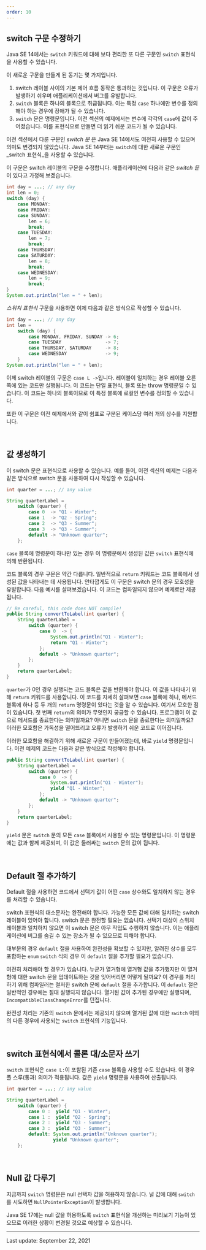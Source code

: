 ```yaml
---
order: 10
---
```

## switch 구문 수정하기

Java SE 14에서는 `switch` 키워드에 대해 보다 편리한 또 다른 구문인 `switch` 표현식을 사용할 수 있습니다.

이 새로운 구문을 만들게 된 동기는 몇 가지입니다.

1. switch 레이블 사이의 기본 제어 흐름 동작은 통과하는 것입니다. 이 구문은 오류가 발생하기 쉬우며 애플리케이션에서 버그를 유발합니다.
2. `switch` 블록은 하나의 블록으로 취급됩니다. 이는 특정 `case` 하나에만 변수를 정의해야 하는 경우에 장애가 될 수 있습니다.
3. `switch` 문은 명령문입니다. 이전 섹션의 예제에서는 변수에 각각의 `case`에 값이 주어졌습니다. 이를 표현식으로 만들면 더 읽기 쉬운 코드가 될 수 있습니다.

이전 섹션에서 다룬 구문인 _switch 문_ 은 Java SE 14에서도 여전히 사용할 수 있으며 의미도 변경되지 않았습니다. Java SE 14부터는 `switch`에 대한 새로운 구문인 _switch 표현식_을 사용할 수 있습니다.

이 구문은 switch 레이블의 구문을 수정합니다. 애플리케이션에 다음과 같은 _switch 문_ 이 있다고 가정해 보겠습니다.

```java
int day = ...; // any day
int len = 0;
switch (day) {
    case MONDAY:
    case FRIDAY:
    case SUNDAY:
        len = 6;
        break;
    case TUESDAY:
        len = 7;
        break;
    case THURSDAY:
    case SATURDAY:
        len = 8;
        break;
    case WEDNESDAY:
        len = 9;
        break;
}
System.out.println("len = " + len);
```


_스위치 표현식_ 구문을 사용하면 이제 다음과 같은 방식으로 작성할 수 있습니다.

```java
int day = ...; // any day
int len =
    switch (day) {
        case MONDAY, FRIDAY, SUNDAY -> 6;
        case TUESDAY                -> 7;
        case THURSDAY, SATURDAY     -> 8;
        case WEDNESDAY              -> 9;
    }
System.out.println("len = " + len);
```


이제 switch 레이블의 구문은 `case L ->`입니다. 레이블이 일치하는 경우 레이블 오른쪽에 있는 코드만 실행됩니다. 이 코드는 단일 표현식, 블록 또는 throw 명령문일 수 있습니다. 이 코드는 하나의 블록이므로 이 특정 블록에 로컬인 변수를 정의할 수 있습니다.

또한 이 구문은 이전 예제에서와 같이 쉼표로 구분된 케이스당 여러 개의 상수를 지원합니다.

 

## 값 생성하기

이 switch 문은 표현식으로 사용할 수 있습니다. 예를 들어, 이전 섹션의 예제는 다음과 같은 방식으로 switch 문을 사용하여 다시 작성할 수 있습니다.

```java
int quarter = ...; // any value

String quarterLabel =
    switch (quarter) {
        case 0  -> "Q1 - Winter";
        case 1  -> "Q2 - Spring";
        case 2  -> "Q3 - Summer";
        case 3  -> "Q3 - Summer";
        default -> "Unknown quarter";
    };
```


`case` 블록에 명령문이 하나만 있는 경우 이 명령문에서 생성된 값은 `switch` 표현식에 의해 반환됩니다.

코드 블록의 경우 구문은 약간 다릅니다. 일반적으로 `return` 키워드는 코드 블록에서 생성된 값을 나타내는 데 사용됩니다. 안타깝게도 이 구문은 switch 문의 경우 모호성을 유발합니다. 다음 예시를 살펴보겠습니다. 이 코드는 컴파일되지 않으며 예제로만 제공됩니다.

```java
// Be careful, this code does NOT compile!
public String convertToLabel(int quarter) {
    String quarterLabel =
        switch (quarter) {
            case 0  -> {
                System.out.println("Q1 - Winter");
                return "Q1 - Winter";
            };
            default -> "Unknown quarter";
        };
    }
    return quarterLabel;
}
```


`quarter`가 0인 경우 실행되는 코드 블록은 값을 반환해야 합니다. 이 값을 나타내기 위해 `return` 키워드를 사용합니다. 이 코드를 자세히 살펴보면 `case` 블록에 하나, 메서드 블록에 하나 등 두 개의 `return` 명령문이 있다는 것을 알 수 있습니다. 여기서 모호한 점이 있습니다. 첫 번째 `return`의 의미가 무엇인지 궁금할 수 있습니다. 프로그램이 이 값으로 메서드를 종료한다는 의미일까요? 아니면 `switch` 문을 종료한다는 의미일까요? 이러한 모호함은 가독성을 떨어뜨리고 오류가 발생하기 쉬운 코드로 이어집니다.

이러한 모호함을 해결하기 위해 새로운 구문이 만들어졌는데, 바로 `yield` 명령문입니다. 이전 예제의 코드는 다음과 같은 방식으로 작성해야 합니다.

```java
public String convertToLabel(int quarter) {
    String quarterLabel =
        switch (quarter) {
            case 0  -> {
                System.out.println("Q1 - Winter");
                yield "Q1 - Winter";
            };
            default -> "Unknown quarter";
        };
    }
    return quarterLabel;
}
```


`yield` 문은 `switch` 문의 모든 `case` 블록에서 사용할 수 있는 명령문입니다. 이 명령문에는 값과 함께 제공되며, 이 값은 둘러싸는 `switch` 문의 값이 됩니다.

 

## Default 절 추가하기

Default 절을 사용하면 코드에서 선택기 값이 어떤 `case` 상수와도 일치하지 않는 경우를 처리할 수 있습니다.

switch 표현식의 대소문자는 완전해야 합니다. 가능한 모든 값에 대해 일치하는 switch 레이블이 있어야 합니다. switch 문은 완전할 필요는 없습니다. 선택기 대상이 스위치 레이블과 일치하지 않으면 이 switch 문은 아무 작업도 수행하지 않습니다. 이는 애플리케이션에 버그를 숨길 수 있는 장소가 될 수 있으므로 피해야 합니다.

대부분의 경우 `default` 절을 사용하여 완전성을 확보할 수 있지만, 알려진 상수를 모두 포함하는 `enum` `switch` 식의 경우 이 `default` 절을 추가할 필요가 없습니다.

여전히 처리해야 할 경우가 있습니다. 누군가 열거형에 열거형 값을 추가했지만 이 열거형에 대한 switch 문을 업데이트하는 것을 잊어버리면 어떻게 될까요? 이 경우를 처리하기 위해 컴파일러는 철저한 switch 문에 `default` 절을 추가합니다. 이 `default` 절은 일반적인 경우에는 절대 실행되지 않습니다. 열거된 값이 추가된 경우에만 실행되며, `IncompatibleClassChangeError`를 던집니다.

완전성 처리는 기존의 `switch` 문에서는 제공되지 않으며 열거된 값에 대한 `switch` 이외의 다른 경우에 사용되는 `switch` 표현식의 기능입니다.

 

## switch 표현식에서 콜론 대/소문자 쓰기

`switch` 표현식은 `case L:`이 포함된 기존 `case` 블록을 사용할 수도 있습니다. 이 경우 폴 스루(통과) 의미가 적용됩니다. 값은 `yield` 명령문을 사용하여 산출됩니다.

```java
int quarter = ...; // any value

String quarterLabel =
    switch (quarter) {
        case 0 :  yield "Q1 - Winter";
        case 1 :  yield "Q2 - Spring";
        case 2 :  yield "Q3 - Summer";
        case 3 :  yield "Q3 - Summer";
        default: System.out.println("Unknown quarter");
                 yield "Unknown quarter";
    };
```


 

## Null 값 다루기

지금까지 `switch` 명령문은 null 선택자 값을 허용하지 않습니다. 널 값에 대해 `switch`를 시도하면 `NullPointerException`이 발생합니다.

Java SE 17에는 null 값을 허용하도록 `switch` 표현식을 개선하는 미리보기 기능이 있으므로 이러한 상황이 변경될 것으로 예상할 수 있습니다.

---
Last update: September 22, 2021